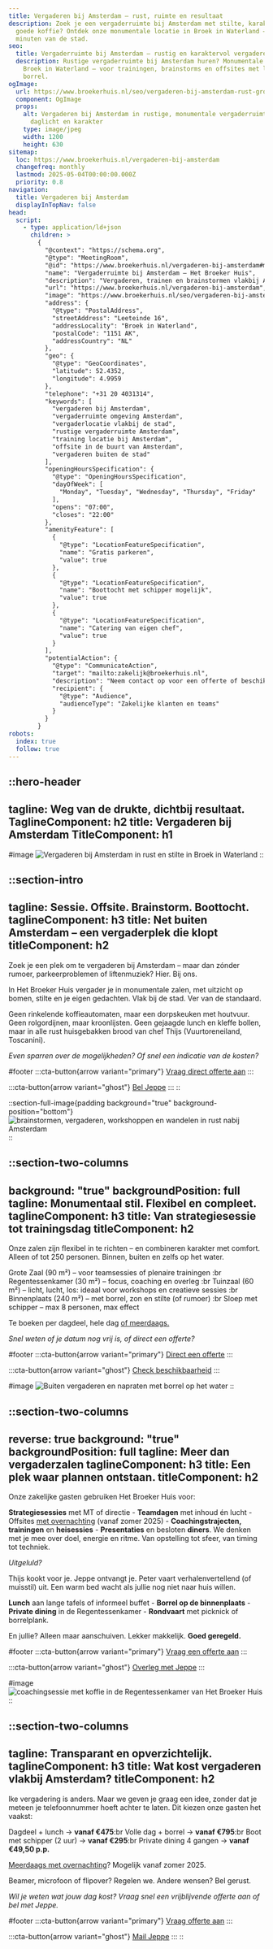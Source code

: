 ```yaml
---
title: Vergaderen bij Amsterdam – rust, ruimte en resultaat
description: Zoek je een vergaderruimte bij Amsterdam met stilte, karakter en
  goede koffie? Ontdek onze monumentale locatie in Broek in Waterland – 15
  minuten van de stad.
seo:
  title: Vergaderruimte bij Amsterdam – rustig en karaktervol vergaderen in het groen
  description: Rustige vergaderruimte bij Amsterdam huren? Monumentale locatie in
    Broek in Waterland – voor trainingen, brainstorms en offsites met lunch of
    borrel.
ogImage:
  url: https://www.broekerhuis.nl/seo/vergaderen-bij-amsterdam-rust-groen.jpeg
  component: OgImage
  props:
    alt: Vergaderen bij Amsterdam in rustige, monumentale vergaderruimte met
      daglicht en karakter
    type: image/jpeg
    width: 1200
    height: 630
sitemap:
  loc: https://www.broekerhuis.nl/vergaderen-bij-amsterdam
  changefreq: monthly
  lastmod: 2025-05-04T00:00:00.000Z
  priority: 0.8
navigation:
  title: Vergaderen bij Amsterdam
  displayInTopNav: false
head:
  script:
    - type: application/ld+json
      children: >
        {
          "@context": "https://schema.org",
          "@type": "MeetingRoom",
          "@id": "https://www.broekerhuis.nl/vergaderen-bij-amsterdam#meetingroom",
          "name": "Vergaderruimte bij Amsterdam – Het Broeker Huis",
          "description": "Vergaderen, trainen en brainstormen vlakbij Amsterdam – in een monumentaal dorpshuis in Broek in Waterland. Rust, karakter en alles geregeld.",
          "url": "https://www.broekerhuis.nl/vergaderen-bij-amsterdam",
          "image": "https://www.broekerhuis.nl/seo/vergaderen-bij-amsterdam-rust-groen.jpeg",
          "address": {
            "@type": "PostalAddress",
            "streetAddress": "Leeteinde 16",
            "addressLocality": "Broek in Waterland",
            "postalCode": "1151 AK",
            "addressCountry": "NL"
          },
          "geo": {
            "@type": "GeoCoordinates",
            "latitude": 52.4352,
            "longitude": 4.9959
          },
          "telephone": "+31 20 4031314",
          "keywords": [
            "vergaderen bij Amsterdam",
            "vergaderruimte omgeving Amsterdam",
            "vergaderlocatie vlakbij de stad",
            "rustige vergaderruimte Amsterdam",
            "training locatie bij Amsterdam",
            "offsite in de buurt van Amsterdam",
            "vergaderen buiten de stad"
          ],
          "openingHoursSpecification": {
            "@type": "OpeningHoursSpecification",
            "dayOfWeek": [
              "Monday", "Tuesday", "Wednesday", "Thursday", "Friday"
            ],
            "opens": "07:00",
            "closes": "22:00"
          },
          "amenityFeature": [
            {
              "@type": "LocationFeatureSpecification",
              "name": "Gratis parkeren",
              "value": true
            },
            {
              "@type": "LocationFeatureSpecification",
              "name": "Boottocht met schipper mogelijk",
              "value": true
            },
            {
              "@type": "LocationFeatureSpecification",
              "name": "Catering van eigen chef",
              "value": true
            }
          ],
          "potentialAction": {
            "@type": "CommunicateAction",
            "target": "mailto:zakelijk@broekerhuis.nl",
            "description": "Neem contact op voor een offerte of beschikbaarheid",
            "recipient": {
              "@type": "Audience",
              "audienceType": "Zakelijke klanten en teams"
            }
          }
        }
robots:
  index: true
  follow: true
---
```


::hero-header
---
tagline: Weg van de drukte, dichtbij resultaat.
TaglineComponent: h2
title: Vergaderen bij Amsterdam
TitleComponent: h1
---
#image
![Vergaderen bij Amsterdam in rust en stilte in Broek in Waterland](/zakelijk/vergaderen-vlakbij-amsterdam.jpg)
::

::section-intro
---
tagline: Sessie. Offsite. Brainstorm. Boottocht.
taglineComponent: h3
title: Net buiten Amsterdam – een vergaderplek die klopt
titleComponent: h2
---
Zoek je een plek om te vergaderen bij Amsterdam – maar dan zónder rumoer, parkeerproblemen of liftenmuziek? Hier. Bij ons.

In Het Broeker Huis vergader je in monumentale zalen, met uitzicht op bomen, stilte en je eigen gedachten. Vlak bij de stad. Ver van de standaard.

Geen rinkelende koffieautomaten, maar een dorpskeuken met houtvuur. Geen rolgordijnen, maar kroonlijsten. Geen gejaagde lunch en kleffe bollen, maar in alle rust huisgebakken brood van chef Thijs (Vuurtoreneiland, Toscanini).

*Even sparren over de mogelijkheden? Of snel een indicatie van de kosten?*

#footer
  :::cta-button{arrow variant="primary"}
  [Vraag direct offerte aan](https://forms.gle/aiEtiwAXoj2MywpKA)
  :::

  :::cta-button{arrow variant="ghost"}
  [Bel Jeppe](%5Btel:+31204031314%5D)
  :::
::

::section-full-image{padding background="true" background-position="bottom"}
![brainstormen, vergaderen, workshoppen en wandelen in rust nabij Amsterdam](/zakelijk/grote-zaal-groot-scherm-lichtinval-grote-ramen.jpg)
::

::section-two-columns
---
background: "true"
backgroundPosition: full
tagline: Monumentaal stil. Flexibel en compleet.
taglineComponent: h3
title: Van strategiesessie tot trainingsdag
titleComponent: h2
---
Onze zalen zijn flexibel in te richten – en combineren karakter met comfort. Alleen of tot 250 personen. Binnen, buiten en zelfs op het water.

Grote Zaal (90 m²) – voor teamsessies of plenaire trainingen :br Regentessenkamer (30 m²) – focus, coaching en overleg :br Tuinzaal (60 m²) – licht, lucht, los: ideaal voor workshops en creatieve sessies :br Binnenplaats (240 m²) – met borrel, zon en stilte (of rumoer) :br Sloep met schipper – max 8 personen, max effect

Te boeken per dagdeel, hele dag [of meerdaags.](/overnachten)

*Snel weten of je datum nog vrij is, of direct een offerte?*

#footer
  :::cta-button{arrow variant="primary"}
  [Direct een offerte](/zakelijk)
  :::

  :::cta-button{arrow variant="ghost"}
  [Check beschikbaarheid](%5Btel:+31204031314%5D)
  :::

#image
![Buiten vergaderen en napraten met borrel op het water](/zakelijk/rondvaart-waterland-borrel-met-schipper-na-vergaderdag.jpeg)
::

::section-two-columns
---
reverse: true
background: "true"
backgroundPosition: full
tagline: Meer dan vergaderzalen
taglineComponent: h3
title: Een plek waar plannen ontstaan.
titleComponent: h2
---
Onze zakelijke gasten gebruiken Het Broeker Huis voor:

**Strategiesessies** met MT of directie - **Teamdagen** met inhoud én lucht - Offsites [met overnachting](/overnachten) (vanaf zomer 2025) - **Coachingstrajecten, trainingen** en **heisessies** - **Presentaties** en besloten **diners**. We denken met je mee over doel, energie en ritme. Van opstelling tot sfeer, van timing tot techniek.

*Uitgeluld?*

Thijs kookt voor je. Jeppe ontvangt je. Peter vaart verhalenvertellend (of muisstil) uit. Een warm bed wacht als jullie nog niet naar huis willen.

**Lunch** aan lange tafels of informeel buffet - **Borrel op de binnenplaats** - **Private dining** in de Regentessenkamer - **Rondvaart** met picknick of borrelplank.

En jullie? Alleen maar aanschuiven. Lekker makkelijk. **Goed geregeld.**

#footer
  :::cta-button{arrow variant="primary"}
  [Vraag een offerte aan](https://forms.gle/aiEtiwAXoj2MywpKA)
  :::

  :::cta-button{arrow variant="ghost"}
  [Overleg met Jeppe](mailto\:zakelijk@broekerhuis.nl)
  :::

#image
![coachingsessie met koffie in de Regentessenkamer van Het Broeker Huis](/zakelijk/boardroom-meeting-met-huisgebrande-koffie.jpg)
::

::section-two-columns
---
tagline: Transparant en opverzichtelijk.
taglineComponent: h3
title: Wat kost vergaderen vlakbij Amsterdam?
titleComponent: h2
---
lke vergadering is anders. Maar we geven je graag een idee, zonder dat je meteen je telefoonnummer hoeft achter te laten. Dit kiezen onze gasten het vaakst:

Dagdeel + lunch → **vanaf €475**:br Volle dag + borrel → **vanaf €795**:br Boot met schipper (2 uur) → **vanaf €295**:br Private dining 4 gangen → **vanaf €49,50 p.p.**

[Meerdaags met overnachting](/overnachten)? Mogelijk vanaf zomer 2025.

Beamer, microfoon of flipover? Regelen we. Andere wensen? Bel gerust.

*Wil je weten wat jouw dag kost? Vraag snel een vrijblijvende offerte aan of bel met Jeppe.*

#footer
  :::cta-button{arrow variant="primary"}
  [Vraag offerte aan](https://forms.gle/aiEtiwAXoj2MywpKA)
  :::

  :::cta-button{arrow variant="ghost"}
  [Mail Jeppe](mailto\:zakelijk@broekerhuis.nl)
  :::
::
